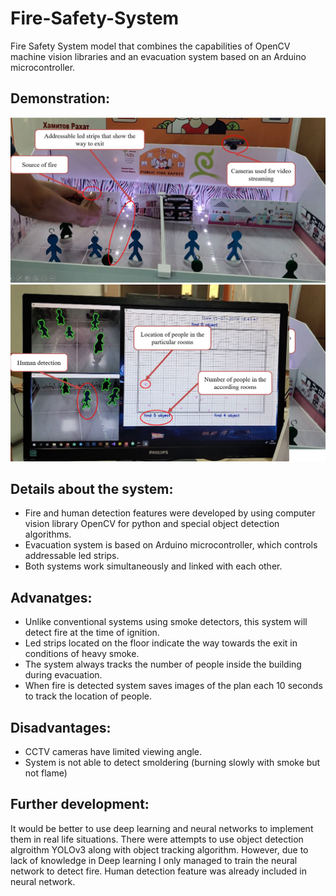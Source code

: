 # Fire-Safety-System
Fire Safety System model that combines the capabilities of OpenCV machine vision libraries and an evacuation system based on an Arduino microcontroller. 

## Demonstration:
![Demonstration](https://github.com/Brainsoft-Raxat/Fire-Safety-System/blob/main/photo_1.jpg?raw=true)
![](https://github.com/Brainsoft-Raxat/Fire-Safety-System/blob/main/photo_2.jpg?raw=true)

## Details about the system: 
- Fire and human detection features were developed by using computer vision library OpenCV for python and special object detection algorithms. 
- Evacuation system is based on Arduino microcontroller, which controls addressable led strips.
- Both systems work simultaneously and linked with each other.

## Advanatges:
- Unlike conventional systems using smoke detectors, this system will detect fire at the time of ignition.
- Led strips located on the floor indicate the way towards the exit in conditions of heavy smoke. 
- The system always tracks the number of people inside the building during evacuation.
- When fire is detected system saves images of the plan each 10 seconds to track the location of people.

## Disadvantages:
- CCTV cameras have limited viewing angle.
- System is not able to detect smoldering (burning slowly with smoke but not flame)

## Further development:
It would be better to use deep learning and neural networks to implement them in real life situations. There were attempts to use object detection algroithm YOLOv3 along with object tracking algorithm. However, due to lack of knowledge in Deep learning I only managed to train the neural network to detect fire. Human detection feature was already included in neural network. 
